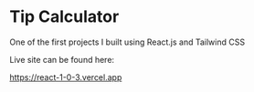# Tip Calculator

One of the first projects I built using React.js and Tailwind CSS

Live site can be found here:

https://react-1-0-3.vercel.app
